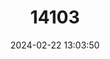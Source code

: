 ---
title: "14103"
category: "Myopterus whitleyi"
draft: false
date: 2024-02-22 13:03:50
languages:
  English: ["Bini Free-tailed Bat"]
---